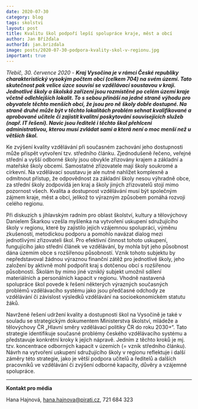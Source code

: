 ```yaml
---
date: 2020-07-30
category: blog
tags: skolstvi
layout: post
title: Kvalitu škol podpoří lepší spolupráce kraje, měst a obcí
author: Jan Břížďala
authorId: jan.brizdala
image: posts/2020-07-30-podpora-kvality-skol-v-regionu.jpg
important: true
---
```


*Třebíč, 30. července 2020* - ***Kraj Vysočina je v rámci České republiky charakteristický vysokým počtem obcí (celkem 704) na svém území. Tato skutečnost pak velice úzce souvisí se vzdělávací soustavou v kraji. Jednotlivé školy a školská zařízení jsou rozmístěné po celém území kraje včetně odlehlejších lokalit. To s sebou přináší na jedné straně výhodu pro obyvatele těchto menších obcí, že jsou pro ně školy dobře dostupné. Na straně druhé může být v těchto lokalitách problém sehnat kvalifikované a aprobované učitele či zajistit kvalitní poskytování souvisejících služeb (např. IT řešení). Navíc jsou ředitelé i těchto škol přehlceni administrativou, kterou musí zvládat sami a která není o moc menší než u větších škol.***

Ke zvýšení kvality vzdělávání při současném zachování jeho dostupnosti může přispět vytvoření tzv. středního článku. Zjednodušeně řečeno, veřejné střední a vyšší odborné školy jsou obvykle zřizovány krajem a základní a mateřské školy obcemi. Samostatné zřizovatele mají školy soukromé a církevní. Na vzdělávací soustavu je ale nutné nahlížet komplexně a odmítnout přístup, že odpovědnost za základní školy nesou výhradně obce, za střední školy zodpovídá jen kraj a školy jiných zřizovatelů stojí mimo pozornost všech. Kvalita a dostupnost vzdělávání musí být společným zájmem kraje, měst a obcí, jelikož to výrazným způsobem pomáhá rozvoji celého regionu.

Při diskuzích s jihlavským radním pro oblast školství, kultury a tělovýchovy Danielem Škarkou vzešla myšlenka na vytvoření uskupení sdružujícího školy v regionu, které by zajistilo jejich vzájemnou spolupráci, výměnu zkušeností, metodickou podporu a pomohlo navázat dialog mezi jednotlivými zřizovateli škol. Pro efektivní činnost tohoto uskupení, fungujícího jako střední článek ve vzdělávání, by mohla být jeho působnost dána územím obce s rozšířenou působností. Vznik tohoto subjektu by nepředstavoval žádnou výraznou finanční zátěž pro jednotlivé školy, jeho založení by aktivně mohl podpořit kraj s dotčenou obcí s rozšířenou působností. Školám by mimo jiné vzniklý subjekt umožnil sdílení materiálních a personálních kapacit v regionu. Vhodně nastavená spolupráce škol povede k řešení některých výrazných současných problémů vzdělávacího systému jako jsou předčasné odchody ze vzdělávání či závislost výsledků vzdělávání na socioekonomickém statutu žáků.

Navržené řešení udržení kvality a dostupnosti škol na Vysočině je také v souladu se strategickým dokumentem Ministerstva školství, mládeže a tělovýchovy ČR „Hlavní směry vzdělávací politiky ČR do roku 2030+“. Tato strategie identifikuje současné problémy českého vzdělávacího systému a představuje konkrétní kroky k jejich nápravě. Jedním z těchto kroků je mj. tzv. koncentrace odborných kapacit v územích (= vznik středního článku). Návrh na vytvoření uskupení sdružujícího školy v regionu reflektuje i další záměry této strategie, jako je větší podpora učitelů a ředitelů a dalších pracovníků ve vzdělávání či zvýšení odborné kapacity, důvěry a vzájemné spolupráce.  

---

**Kontakt pro média**

Hana Hajnová, <hana.hajnova@pirati.cz>, 721 684 323
